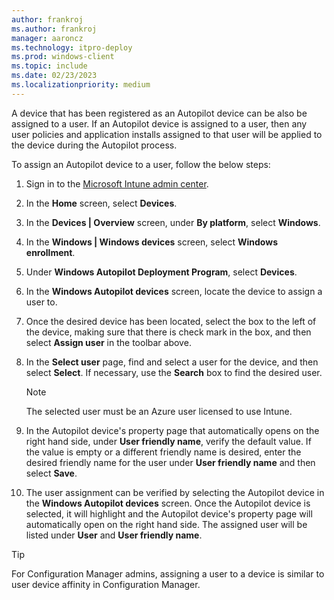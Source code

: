 ```yaml
---
author: frankroj
ms.author: frankroj
manager: aaroncz
ms.technology: itpro-deploy
ms.prod: windows-client
ms.topic: include
ms.date: 02/23/2023
ms.localizationpriority: medium
---
```


A device that has been registered as an Autopilot device can be also be assigned to a user. If an Autopilot device is assigned to a user, then any user policies and application installs assigned to that user will be applied to the device during the Autopilot process.

To assign an Autopilot device to a user, follow the below steps:

1. Sign in to the [Microsoft Intune admin center](https://go.microsoft.com/fwlink/?linkid=2109431).

2. In the **Home** screen, select **Devices**.

3. In the **Devices | Overview** screen, under **By platform**, select **Windows**.

4. In the **Windows | Windows devices** screen, select **Windows enrollment**.

5. Under **Windows Autopilot Deployment Program**, select **Devices**.

6. In the **Windows Autopilot devices** screen, locate the device to assign a user to.

7. Once the desired device has been located, select the box to the left of the device, making sure that there is check mark in the box, and then select **Assign user** in the toolbar above.

8. In the **Select user** page, find and select a user for the device, and then select **Select**. If necessary, use the **Search** box to find the desired user.

    > [!NOTE]
    >
    > The selected user must be an Azure user licensed to use Intune.

9. In the Autopilot device's property page that automatically opens on the right hand side, under **User friendly name**, verify the default value. If the value is empty or a different friendly name is desired, enter the desired friendly name for the user under **User friendly name** and then select **Save**.

10. The user assignment can be verified by selecting the Autopilot device in the **Windows Autopilot devices** screen. Once the Autopilot device is selected, it will highlight and the Autopilot device's property page will automatically open on the right hand side. The assigned user will be listed under **User** and **User friendly name**.

> [!TIP]
>
> For Configuration Manager admins, assigning a user to a device is similar to user device affinity in Configuration Manager.
